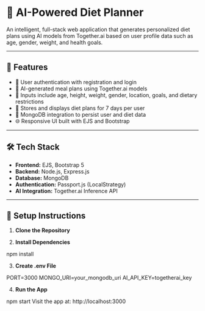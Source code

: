 # 🥗 AI-Powered Diet Planner

An intelligent, full-stack web application that generates personalized diet plans using AI models from Together.ai based on user profile data such as age, gender, weight, and health goals.

---

## 🚀 Features

- 🔐 User authentication with registration and login
- 🧠 AI-generated meal plans using Together.ai models
- 📝 Inputs include age, height, weight, gender, location, goals, and dietary restrictions
- 📅 Stores and displays diet plans for 7 days per user
- 💾 MongoDB integration to persist user and diet data
- 🌐 Responsive UI built with EJS and Bootstrap

---

## 🛠️ Tech Stack

- **Frontend:** EJS, Bootstrap 5
- **Backend:** Node.js, Express.js
- **Database:** MongoDB
- **Authentication:** Passport.js (LocalStrategy)
- **AI Integration:** Together.ai Inference API

---

## 🔧 Setup Instructions

1. **Clone the Repository**

2. **Install Dependencies**

npm install

3. **Create .env File**

PORT=3000
MONGO_URI=your_mongodb_uri
AI_API_KEY=togetherai_key

4. **Run the App**

npm start
Visit the app at:
http://localhost:3000
